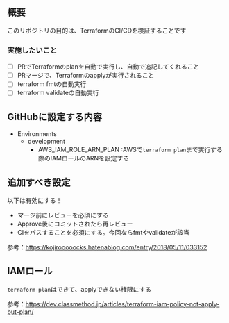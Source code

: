## 概要
このリポジトリの目的は、TerraformのCI/CDを検証することです

### 実施したいこと
- [ ] PRでTerraformのplanを自動で実行し、自動で追記してくれること
- [ ] PRマージで、Terraformのapplyが実行されること
- [ ] terraform fmtの自動実行
- [ ] terraform validateの自動実行

## GitHubに設定する内容
- Environments
    - development
        - AWS_IAM_ROLE_ARN_PLAN :AWSで`terraform plan`まで実行する際のIAMロールのARNを設定する

## 追加すべき設定
以下は有効にする！
- マージ前にレビューを必須にする
- Approve後にコミットされたら再レビュー
- CIをパスすることを必須にする。今回ならfmtやvalidateが該当

参考：https://kojirooooocks.hatenablog.com/entry/2018/05/11/033152

## IAMロール
`terraform plan`はできて、applyできない権限にする

参考：https://dev.classmethod.jp/articles/terraform-iam-policy-not-apply-but-plan/